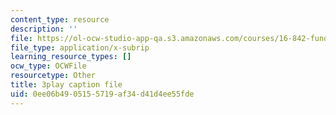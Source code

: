 ```yaml
---
content_type: resource
description: ''
file: https://ol-ocw-studio-app-qa.s3.amazonaws.com/courses/16-842-fundamentals-of-systems-engineering-fall-2015/0ee06b4905155719af34d41d4ee55fde_dv8Dbyfcrd4.vtt
file_type: application/x-subrip
learning_resource_types: []
ocw_type: OCWFile
resourcetype: Other
title: 3play caption file
uid: 0ee06b49-0515-5719-af34-d41d4ee55fde
---
```


